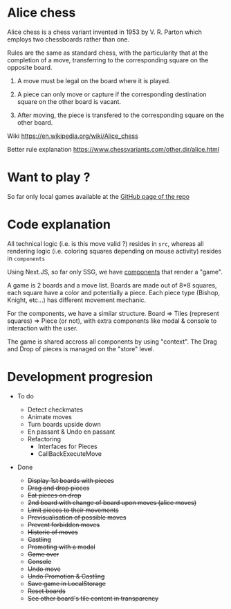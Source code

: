 # Alice chess

Alice chess is a chess variant invented in 1953 by V. R. Parton which employs two chessboards rather than one.

Rules are the same as standard chess, with the particularity that at the completion of a move, transferring to the corresponding square on the opposite board.

1. A move must be legal on the board where it is played.

2. A piece can only move or capture if the corresponding destination square on the other board is vacant.

3. After moving, the piece is transfered to the corresponding square on the other board.

Wiki https://en.wikipedia.org/wiki/Alice_chess

Better rule explanation https://www.chessvariants.com/other.dir/alice.html

# Want to play ?

So far only local games available at the [GitHub page of the repo](https://mikabob.github.io/alice-chess/)

# Code explanation

All technical logic (i.e. is this move valid ?) resides in `src`, whereas all rendering logic (i.e. coloring squares depending on mouse activity) resides in `components`

Using Next.JS, so far only SSG, we have [components](https://github.com/MikaBob/alice-chess/tree/main/components) that render a "game".

A game is 2 boards and a move list.
Boards are made out of 8\*8 squares, each square have a color and potentially a piece.
Each piece type (Bishop, Knight, etc...) has different movement mechanic.

For the components, we have a similar structure. Board => Tiles (represent squares) => Piece (or not), with extra components like modal & console to interaction with the user.

The game is shared accross all components by using "context". The Drag and Drop of pieces is managed on the "store" level.

# Development progresion

-   To do

    -   Detect checkmates
    -   Animate moves
    -   Turn boards upside down
    -   En passant & Undo en passant
    -   Refactoring
        -   Interfaces for Pieces
        -   CallBackExecuteMove

-   Done
    -   ~~Display 1st boards with pieces~~
    -   ~~Drag and drop pieces~~
    -   ~~Eat pieces on drop~~
    -   ~~2nd board with change of board upon moves (alice moves)~~
    -   ~~Limit pieces to their movements~~
    -   ~~Previsualisation of possible moves~~
    -   ~~Prevent forbidden moves~~
    -   ~~Historic of moves~~
    -   ~~Castling~~
    -   ~~Promoting with a modal~~
    -   ~~Game over~~
    -   ~~Console~~
    -   ~~Undo move~~
    -   ~~Undo Promotion & Castling~~
    -   ~~Save game in LocalStorage~~
    -   ~~Reset boards~~
    -   ~~See other board's tile content in transparency~~
